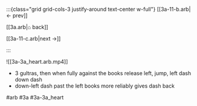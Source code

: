 :::{class="grid grid-cols-3 justify-around text-center w-full"}
[[3a-11-b.arb|← prev]]

[[3a.arb|⌂ back]]

[[3a-11-c.arb|next →]]

:::

![[3a-3a_heart.arb.mp4]]

* 3 gultras, then when fully against the books release left, jump, left dash down dash
* down-left dash past the left books more reliably gives dash back

#arb #3a #3a-3a_heart

